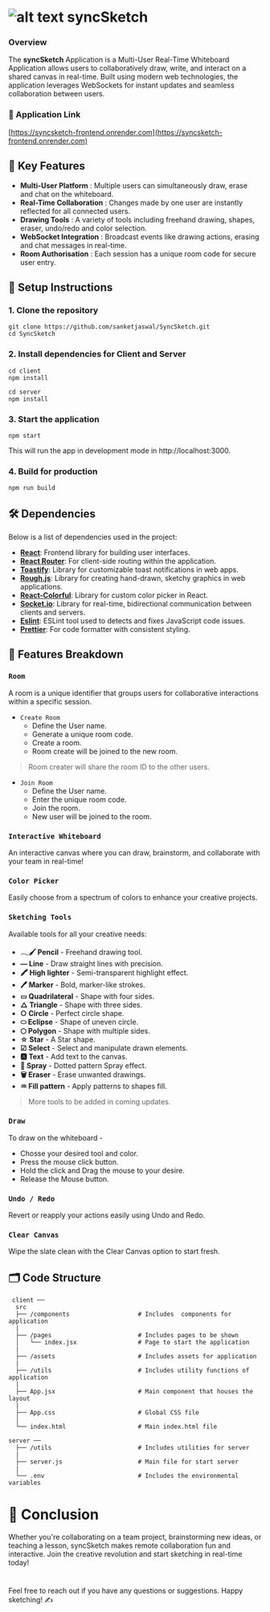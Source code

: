 # ![alt text](https://img.icons8.com/color/40/sign-up.png) syncSketch 

### Overview

The **syncSketch** Application is a Multi-User Real-Time Whiteboard Application allows users to collaboratively draw, write, and interact on a shared canvas in real-time. Built using modern web technologies, the application leverages WebSockets for instant updates and seamless collaboration between users.

### 🔗 Application Link

[https://syncsketch-frontend.onrender.com](https://syncsketch-frontend.onrender.com)

## 🌟 Key Features

- **Multi-User Platform** : Multiple users can simultaneously draw, erase and chat on the whiteboard.
- **Real-Time Collaboration** : Changes made by one user are instantly reflected for all connected users.
- **Drawing Tools** : A variety of tools including freehand drawing, shapes, eraser, undo/redo and color selection.
- **WebSocket Integration** : Broadcast events like drawing actions, erasing and chat messages in real-time.
- **Room Authorisation** : Each session has a unique room code for secure user entry.


## 🔧 Setup Instructions

### 1. Clone the repository

```shell
git clone https://github.com/sanketjaswal/SyncSketch.git
cd SyncSketch
```

### 2. Install dependencies for Client and Server

```shell
cd client
npm install

cd server
npm install
```

### 3. Start the application

```shell
npm start
```

This will run the app in development mode in http://localhost:3000.

### 4. Build for production

```shell
npm run build
```

## 🛠️ Dependencies

Below is a list of dependencies used in the project:

- **[React](https://www.npmjs.com/package/react)**: Frontend library for building user interfaces.
- **[React Router](https://www.npmjs.com/package/react-router-dom)**: For client-side routing within the application.
- **[Toastify](https://www.npmjs.com/package/toastify)**: Library for customizable toast notifications in web apps.
- **[Rough.js](https://roughjs.com/)**: Library for creating hand-drawn, sketchy graphics in web applications.
- **[React-Colorful](https://www.npmjs.com/package/react-colorful)**: Library for custom color picker in React.
- **[Socket.io](https://www.npmjs.com/package/scoketio)**: Library for real-time, bidirectional communication between clients and servers.
- **[Eslint](https://www.npmjs.com/package/eslint)**: ESLint tool used to detects and fixes JavaScript code issues.
- **[Prettier](https://www.npmjs.com/package/prettier)**: For code formatter with consistent styling.

## 🎨 Features Breakdown

### `Room` 

A room is a unique identifier that groups users for collaborative interactions within a specific session.

- `Create Room`
   - Define the User name.
   - Generate a unique room code.
   - Create a room. 
   - Room create will be joined to the new room.
 
> Room creater will share the room ID to the other users.

- `Join Room`
   - Define the User name.
   - Enter the unique room code.
   - Join the room. 
   - New user will be joined to the room.

### `Interactive Whiteboard`

An interactive canvas where you can draw, brainstorm, and collaborate with your team in real-time!

### `Color Picker`

Easily choose from a spectrum of colors to enhance your creative projects.

### `Sketching Tools`

Available tools for all your creative needs:
   - **𓂃🖌 Pencil** - Freehand drawing tool.
   - **― Line** - Draw straight lines with precision.
   - **🖍 High lighter** - Semi-transparent highlight effect.
   - **🖊 Marker** - Bold, marker-like strokes.
   - **▭ Quadrilateral** - Shape with four sides. 
   - **△ Triangle** - Shape with three sides.
   - **○ Circle** - Perfect circle shape.
   - **⬭ Eclipse** - Shape of uneven circle.
   - **⬡ Polygon** - Shape with multiple sides.
   - **☆ Star** - A Star shape.
   - **☑ Select** - Select and manipulate drawn elements.
   - **🅰 Text** -  Add text to the canvas.
   - **💨 Spray** - Dotted pattern Spray effect.
   - **🗑 Eraser** - Erase unwanted drawings.
   - **♒︎ Fill pattern** - Apply patterns to shapes fill.
   
> More tools to be added in coming updates.

### `Draw`

To draw on the whiteboard -
   - Chosse your desired tool and color.
   - Press the mouse click button.
   - Hold the click and Drag the mouse to your desire. 
   - Release the Mouse button.

### `Undo / Redo`

Revert or reapply your actions easily using Undo and Redo.

### `Clear Canvas`

Wipe the slate clean with the Clear Canvas option to start fresh.

## 🗂️ Code Structure

```shell
 client ──
  src
  ├── /components                   # Includes  components for application
  |
  ├── /pages                        # Includes pages to be shown
  │   └── index.jsx                 # Page to start the application
  |
  ├── /assets                       # Includes assets for application
  |
  ├── /utils                        # Includes utility functions of application
  |
  ├── App.jsx                       # Main component that houses the layout
  |
  ├── App.css                       # Global CSS file
  │
  └── index.html                    # Main index.html file

server ──
  ├── /utils                        # Includes utilities for server
  |
  ├── server.js                     # Main file for start server 
  |
  └── .env                          # Includes the environmental variables
```



# 🏁 Conclusion

Whether you're collaborating on a team project, brainstorming new ideas, or teaching a lesson, syncSketch makes remote collaboration fun and interactive. Join the creative revolution and start sketching in real-time today!

#

Feel free to reach out if you have any questions or suggestions. Happy sketching! ✍️
